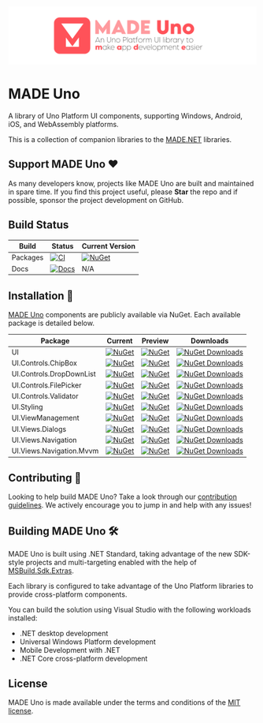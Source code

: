 <img src="assets/ProjectBanner.png" alt="MADE project banner" />

# MADE Uno

A library of Uno Platform UI components, supporting Windows, Android, iOS, and WebAssembly platforms.

This is a collection of companion libraries to the [MADE.NET](https://github.com/MADE-Apps/MADE.NET) libraries.

## Support MADE Uno ♥

As many developers know, projects like MADE Uno are built and maintained in spare time. If you find this project useful, please **Star** the repo and if possible, sponsor the project development on GitHub.

## Build Status

| Build | Status | Current Version |
| ------ | ------ | ------ |
| Packages | [![CI](https://github.com/MADE-Apps/MADE-Uno/actions/workflows/ci.yml/badge.svg)](https://github.com/MADE-Apps/MADE-Uno/actions/workflows/ci.yml) | [![NuGet](https://img.shields.io/nuget/v/MADE.UI)](https://www.nuget.org/profiles/made-apps) |
| Docs | [![Docs](https://github.com/MADE-Apps/MADE-Uno/actions/workflows/docs.yml/badge.svg)](https://github.com/MADE-Apps/MADE-Uno/actions/workflows/docs.yml) | N/A |

## Installation 💾

[MADE Uno](https://www.nuget.org/profiles/made-apps) components are publicly available via NuGet. Each available package is detailed below.

| Package | Current | Preview | Downloads |
| ------ | ------ | ------ | ------ |
| UI | [![NuGet](https://img.shields.io/nuget/v/MADE.UI)](https://www.nuget.org/packages/MADE.UI/) | [![NuGet](https://img.shields.io/nuget/vpre/MADE.UI)](https://www.nuget.org/packages/MADE.UI/) | [![NuGet Downloads](https://img.shields.io/nuget/dt/MADE.UI.svg)](https://www.nuget.org/packages/MADE.UI) |
| UI.Controls.ChipBox | [![NuGet](https://img.shields.io/nuget/v/MADE.UI.Controls.ChipBox)](https://www.nuget.org/packages/MADE.UI.Controls.ChipBox/) | [![NuGet](https://img.shields.io/nuget/vpre/MADE.UI.Controls.ChipBox)](https://www.nuget.org/packages/MADE.UI.Controls.ChipBox/) | [![NuGet Downloads](https://img.shields.io/nuget/dt/MADE.UI.Controls.ChipBox.svg)](https://www.nuget.org/packages/MADE.UI.Controls.ChipBox) |
| UI.Controls.DropDownList | [![NuGet](https://img.shields.io/nuget/v/MADE.UI.Controls.DropDownList)](https://www.nuget.org/packages/MADE.UI.Controls.DropDownList/) | [![NuGet](https://img.shields.io/nuget/vpre/MADE.UI.Controls.DropDownList)](https://www.nuget.org/packages/MADE.UI.Controls.DropDownList/) | [![NuGet Downloads](https://img.shields.io/nuget/dt/MADE.UI.Controls.DropDownList.svg)](https://www.nuget.org/packages/MADE.UI.Controls.DropDownList) |
| UI.Controls.FilePicker | [![NuGet](https://img.shields.io/nuget/v/MADE.UI.Controls.FilePicker)](https://www.nuget.org/packages/MADE.UI.Controls.FilePicker/) | [![NuGet](https://img.shields.io/nuget/vpre/MADE.UI.Controls.FilePicker)](https://www.nuget.org/packages/MADE.UI.Controls.FilePicker/) | [![NuGet Downloads](https://img.shields.io/nuget/dt/MADE.UI.Controls.FilePicker.svg)](https://www.nuget.org/packages/MADE.UI.Controls.FilePicker) |
| UI.Controls.Validator | [![NuGet](https://img.shields.io/nuget/v/MADE.UI.Controls.Validator)](https://www.nuget.org/packages/MADE.UI.Controls.Validator/) | [![NuGet](https://img.shields.io/nuget/vpre/MADE.UI.Controls.Validator)](https://www.nuget.org/packages/MADE.UI.Controls.Validator/) | [![NuGet Downloads](https://img.shields.io/nuget/dt/MADE.UI.Controls.Validator.svg)](https://www.nuget.org/packages/MADE.UI.Controls.Validator) |
| UI.Styling | [![NuGet](https://img.shields.io/nuget/v/MADE.UI.Styling)](https://www.nuget.org/packages/MADE.UI.Styling/) | [![NuGet](https://img.shields.io/nuget/vpre/MADE.UI.Styling)](https://www.nuget.org/packages/MADE.UI.Styling/) | [![NuGet Downloads](https://img.shields.io/nuget/dt/MADE.UI.Styling.svg)](https://www.nuget.org/packages/MADE.UI.Styling) |
| UI.ViewManagement | [![NuGet](https://img.shields.io/nuget/v/MADE.UI.ViewManagement)](https://www.nuget.org/packages/MADE.UI.ViewManagement/) | [![NuGet](https://img.shields.io/nuget/vpre/MADE.UI.ViewManagement)](https://www.nuget.org/packages/MADE.UI.ViewManagement/) | [![NuGet Downloads](https://img.shields.io/nuget/dt/MADE.UI.ViewManagement.svg)](https://www.nuget.org/packages/MADE.UI.ViewManagement) |
| UI.Views.Dialogs | [![NuGet](https://img.shields.io/nuget/v/MADE.UI.Views.Dialogs)](https://www.nuget.org/packages/MADE.UI.Views.Dialogs/) | [![NuGet](https://img.shields.io/nuget/vpre/MADE.UI.Views.Dialogs)](https://www.nuget.org/packages/MADE.UI.Views.Dialogs/) | [![NuGet Downloads](https://img.shields.io/nuget/dt/MADE.UI.Views.Dialogs.svg)](https://www.nuget.org/packages/MADE.UI.Views.Dialogs) |
| UI.Views.Navigation | [![NuGet](https://img.shields.io/nuget/v/MADE.UI.Views.Navigation)](https://www.nuget.org/packages/MADE.UI.Views.Navigation/) | [![NuGet](https://img.shields.io/nuget/vpre/MADE.UI.Views.Navigation)](https://www.nuget.org/packages/MADE.UI.Views.Navigation/) | [![NuGet Downloads](https://img.shields.io/nuget/dt/MADE.UI.Views.Navigation.svg)](https://www.nuget.org/packages/MADE.UI.Views.Navigation) |
| UI.Views.Navigation.Mvvm | [![NuGet](https://img.shields.io/nuget/v/MADE.UI.Views.Navigation.Mvvm)](https://www.nuget.org/packages/MADE.UI.Views.Navigation.Mvvm/) | [![NuGet](https://img.shields.io/nuget/vpre/MADE.UI.Views.Navigation.Mvvm)](https://www.nuget.org/packages/MADE.UI.Views.Navigation.Mvvm/) | [![NuGet Downloads](https://img.shields.io/nuget/dt/MADE.UI.Views.Navigation.Mvvm.svg)](https://www.nuget.org/packages/MADE.UI.Views.Navigation.Mvvm) |

## Contributing 🚀

Looking to help build MADE Uno? Take a look through our [contribution guidelines](CONTRIBUTING.md). We actively encourage you to jump in and help with any issues!

## Building MADE Uno 🛠

MADE Uno is built using .NET Standard, taking advantage of the new SDK-style projects and multi-targeting enabled with the help of [MSBuild.Sdk.Extras](https://github.com/novotnyllc/MSBuildSdkExtras).

Each library is configured to take advantage of the Uno Platform libraries to provide cross-platform components.

You can build the solution using Visual Studio with the following workloads installed:

- .NET desktop development
- Universal Windows Platform development
- Mobile Development with .NET
- .NET Core cross-platform development

## License

MADE Uno is made available under the terms and conditions of the [MIT license](LICENSE).
